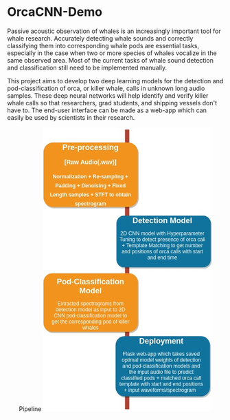 # OrcaCNN-Demo

Passive acoustic observation of whales is an increasingly important tool for whale research. Accurately detecting whale sounds and correctly classifying them into corresponding whale pods are essential tasks, especially in the case when two or more species of whales vocalize in the same observed area. Most of the current tasks of whale sound detection and classification still need to be implemented manually.

This project aims to develop two deep learning models for the detection and pod-classification of orca, or killer whale, calls in unknown long audio samples. These deep neural networks will help identify and verify killer whale calls so that researchers, grad students, and shipping vessels don't have to. The end-user interface can be made as a web-app which can easily be used by scientists in their research.


<p align = "center">
Pipeline
<img src = /pipeline.jpg>
</p>